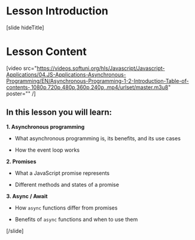 # Lesson Introduction

[slide hideTitle]
# Lesson Content

[video src="https://videos.softuni.org/hls/Javascript/Javascript-Applications/04.JS-Applications-Asynchronous-Programming/EN/Asynchronous-Programming-1-2-Introduction-Table-of-contents-,1080p,720p,480p,360p,240p,.mp4/urlset/master.m3u8" poster="" /]

## In this lesson you will learn:

**1. Asynchronous programming**

- What asynchronous programming is, its benefits, and its use cases

- How the event loop works

**2. Promises**

- What a JavaScript promise represents

- Different methods and states of a promise

**3. Async / Await**

- How `async` functions differ from promises

- Benefits of `async` functions and when to use them

[/slide]
